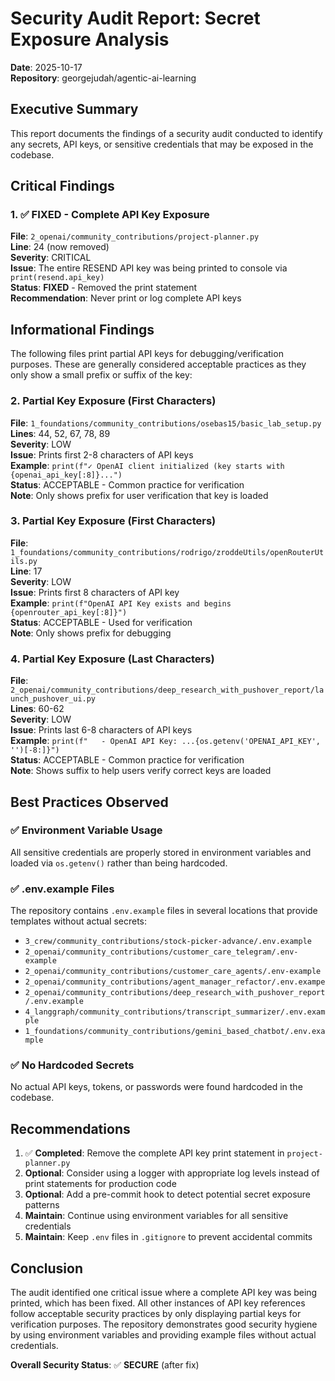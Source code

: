 # Security Audit Report: Secret Exposure Analysis

**Date**: 2025-10-17  
**Repository**: georgejudah/agentic-ai-learning

## Executive Summary

This report documents the findings of a security audit conducted to identify any secrets, API keys, or sensitive credentials that may be exposed in the codebase.

## Critical Findings

### 1. ✅ FIXED - Complete API Key Exposure
**File**: `2_openai/community_contributions/project-planner.py`  
**Line**: 24 (now removed)  
**Severity**: CRITICAL  
**Issue**: The entire RESEND API key was being printed to console via `print(resend.api_key)`  
**Status**: **FIXED** - Removed the print statement  
**Recommendation**: Never print or log complete API keys

## Informational Findings

The following files print partial API keys for debugging/verification purposes. These are generally considered acceptable practices as they only show a small prefix or suffix of the key:

### 2. Partial Key Exposure (First Characters)
**File**: `1_foundations/community_contributions/osebas15/basic_lab_setup.py`  
**Lines**: 44, 52, 67, 78, 89  
**Severity**: LOW  
**Issue**: Prints first 2-8 characters of API keys  
**Example**: `print(f"✓ OpenAI client initialized (key starts with {openai_api_key[:8]}...")`  
**Status**: ACCEPTABLE - Common practice for verification  
**Note**: Only shows prefix for user verification that key is loaded

### 3. Partial Key Exposure (First Characters)
**File**: `1_foundations/community_contributions/rodrigo/zroddeUtils/openRouterUtils.py`  
**Line**: 17  
**Severity**: LOW  
**Issue**: Prints first 8 characters of API key  
**Example**: `print(f"OpenAI API Key exists and begins {openrouter_api_key[:8]}")`  
**Status**: ACCEPTABLE - Used for verification  
**Note**: Only shows prefix for debugging

### 4. Partial Key Exposure (Last Characters)
**File**: `2_openai/community_contributions/deep_research_with_pushover_report/launch_pushover_ui.py`  
**Lines**: 60-62  
**Severity**: LOW  
**Issue**: Prints last 6-8 characters of API keys  
**Example**: `print(f"   - OpenAI API Key: ...{os.getenv('OPENAI_API_KEY', '')[-8:]}")`  
**Status**: ACCEPTABLE - Common practice for verification  
**Note**: Shows suffix to help users verify correct keys are loaded

## Best Practices Observed

### ✅ Environment Variable Usage
All sensitive credentials are properly stored in environment variables and loaded via `os.getenv()` rather than being hardcoded.

### ✅ .env.example Files
The repository contains `.env.example` files in several locations that provide templates without actual secrets:
- `3_crew/community_contributions/stock-picker-advance/.env.example`
- `2_openai/community_contributions/customer_care_telegram/.env-example`
- `2_openai/community_contributions/customer_care_agents/.env-example`
- `2_openai/community_contributions/agent_manager_refactor/.env.exampe`
- `2_openai/community_contributions/deep_research_with_pushover_report/.env.example`
- `4_langgraph/community_contributions/transcript_summarizer/.env.example`
- `1_foundations/community_contributions/gemini_based_chatbot/.env.example`

### ✅ No Hardcoded Secrets
No actual API keys, tokens, or passwords were found hardcoded in the codebase.

## Recommendations

1. ✅ **Completed**: Remove the complete API key print statement in `project-planner.py`
2. **Optional**: Consider using a logger with appropriate log levels instead of print statements for production code
3. **Optional**: Add a pre-commit hook to detect potential secret exposure patterns
4. **Maintain**: Continue using environment variables for all sensitive credentials
5. **Maintain**: Keep `.env` files in `.gitignore` to prevent accidental commits

## Conclusion

The audit identified one critical issue where a complete API key was being printed, which has been fixed. All other instances of API key references follow acceptable security practices by only displaying partial keys for verification purposes. The repository demonstrates good security hygiene by using environment variables and providing example files without actual credentials.

**Overall Security Status**: ✅ **SECURE** (after fix)
